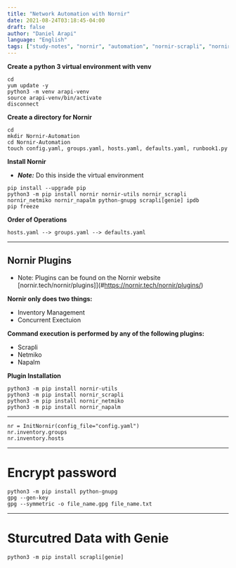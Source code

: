 ```yaml
---
title: "Network Automation with Nornir"
date: 2021-08-24T03:18:45-04:00
draft: false
author: "Daniel Arapi"
language: "English"
tags: ["study-notes", "nornir", "automation", "nornir-scrapli", "nornir-napalm", "nornir-netmiko", "netbox"]
---
```



**Create a python 3 virtual environment with venv**  

```
cd  
yum update -y  
python3 -m venv arapi-venv  
source arapi-venv/bin/activate
disconnect
```

**Create a directory for Nornir**  

```
cd  
mkdir Nornir-Automation  
cd Nornir-Automation  
touch config.yaml, groups.yaml, hosts.yaml, defaults.yaml, runbook1.py  
```


**Install Nornir**  

- ***Note:*** Do this inside the virtual environment
```
pip install --upgrade pip  
python3 -m pip install nornir nornir-utils nornir_scrapli nornir_netmiko nornir_napalm python-gnupg scrapli[genie] ipdb
pip freeze  
```

 **Order of Operations**  
 
```
hosts.yaml --> groups.yaml --> defaults.yaml
```


---

## Nornir Plugins

- Note: Plugins can be found on the Nornir website [nornir.tech/nornir/plugins]](#https://nornir.tech/nornir/plugins/)

**Nornir only does two things:**

- Inventory Management
- Concurrent Exectuion

**Command execution is performed by any of the following plugins:**

- Scrapli
- Netmiko
- Napalm

**Plugin Installation**

```
python3 -m pip install nornir-utils
python3 -m pip install nornir_scrapli
python3 -m pip install nornir_netmiko
python3 -m pip install nornir_napalm
```

---

```
nr = InitNornir(config_file="config.yaml")
nr.inventory.groups
nr.inventory.hosts
```

---

# Encrypt password

```
python3 -m pip install python-gnupg
gpg --gen-key
gpg --symmetric -o file_name.gpg file_name.txt
```

---

# Sturcutred Data with Genie

```
python3 -m pip install scrapli[genie]
```


